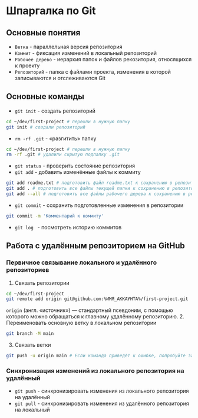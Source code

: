 # Шпаргалка по Git

## Основные понятия
- `Ветка` - параллельная версия репозитория
- `Коммит` - фиксация изменений в локальный репозиторий
- `Рабочее дерево` - иерархия папок и файлов рекозитория, относящихся к проекту
- `Репозиторий` - папка с файлами проекта, изменения в которой записываются и отслеживаются Git

## Основные команды
- `git init` - создать репозиторий
```bash
cd ~/dev/first-project # перешли в нужную папку
git init # создали репозиторий
```
- `rm -rf .git` - «разгитить» папку
```bash
cd ~/dev/first-project # перешли в нужную папку
rm -rf .git # удалили скрытую подпапку .git
```
- `git status` - проверить состояние репозитория
- `git add` - добавить изменённые файлы к коммиту
```bash
git add readme.txt # подготовить файл readme.txt к сохранению в репозитории
git add . # подготовить все файлы текущей папки к сохранению в репозитории
git add --all # подготовить все файлы рабочего дерева к сохранению в репозитории
```
- `git commit` - сохранить подготовленные изменения в репозитории
```bash
git commit -m 'Комментарий к коммиту'
```
- `git log ` - посмотреть историю коммитов

## Работа с удалённым репозиторием на GitHub
### Первичное связывание локального и удалённого репозиториев
1. Связать репозитории
```bash
cd ~/dev/first-project
git remote add origin git@github.com:%ИМЯ_АККАУНТА%/first-project.git
```
`origin` (англ. «источник») — стандартный псевдоним, с помощью которого можно обращаться к главному удалённому репозиторию.
2. Переименовать основную ветку в локальном репозитории
```bash
git branch -M main
```
3. Связать ветки
```bash
git push -u origin main # Если команда приведёт к ошибке, попробуйте заменить main на master
```
### Синхронизация изменений из локального репозитория на удалённый
- `git push` - синхронизировать изменения из локального репозитория на удалённый
- `git pull` - синхронизировать изменения из удалённого репозитория на локальный
